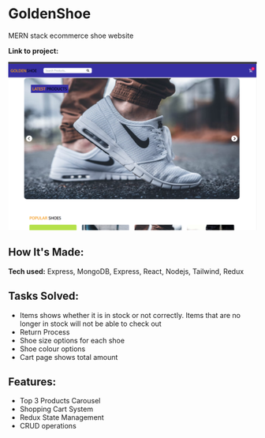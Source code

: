 # GoldenShoe

MERN stack ecommerce shoe website

**Link to project:**

![screenshot](image/goldenshoe.png)

## How It's Made:

**Tech used:** Express, MongoDB, Express, React, Nodejs, Tailwind, Redux

## Tasks Solved:

- Items shows whether it is in stock or not correctly. Items that are no longer in stock will not be able to check out
- Return Process
- Shoe size options for each shoe
- Shoe colour options
- Cart page shows total amount

## Features:

- Top 3 Products Carousel
- Shopping Cart System
- Redux State Management
- CRUD operations
